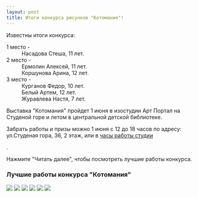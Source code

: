 ```yaml
---
layout: post
title: Итоги конкурса рисунков "Котомания"!
---
```

Известны итоги конкурса:
<dl>
	<dt>1 место -</dt>
		<dd>Насадова Стеша, 11 лет.</dd>
	<dt>2 место -</dt>
		<dd>Ермолин Алексей, 11 лет.</dd>
		<dd>Коршунова Арина, 12 лет.</dd>
	<dt>3 место -</dt>
		<dd>Курганов Федор, 10 лет.</dd>
		<dd>Белый Артем, 12 лет.</dd>
		<dd>Журавлева Настя, 7 лет.</dd>	
</dl>
<p>Выставка "Котомания" пройдет 1 июня в изостудии Арт Портал на Студеной горе и летом в центральной детской библиотеке.</p>
<p>Забрать работы и призы можно 1 июня с 12 до 18 часов по адресу: ул.Студеная гора, 36, 2 этаж, или в <a href = "/schedule">часы работы студии</a></p>. 
<p>Нажмите "Читать далее", чтобы посмотреть лучшие работы конкурса.</p>

<h3>Лучшие работы конкурса "Котомания"</h3>
<div class="fotorama" data-allowfullscreen="true" data-width="100%" data-ratio="800/600" data-nav="thumbs" data-arrows="true">
    <img src="/img/spring-competition-results/1.jpg" data-caption="1 место - Насадова Стеша, 11 лет."> 
 	<img src="/img/spring-competition-results/2.jpg" data-caption="2 место - Ермолин Алексей, 11 лет."> 
 	<img src="/img/spring-competition-results/3.jpg" data-caption="2 место - Коршунова Арина, 12 лет."> 
 	<img src="/img/spring-competition-results/4.jpg" data-caption="3 место - Курганов Федор, 10 лет."> 
 	<img src="/img/spring-competition-results/5.jpg" data-caption="3 место - Белый Артем, 12 лет."> 
 	<img src="/img/spring-competition-results/6.jpg" data-caption="3 место - Журавлева Настя, 7 лет.">    
</div>



